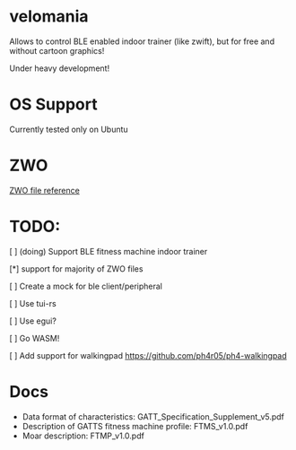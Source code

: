 # velomania
Allows to control BLE enabled indoor trainer (like zwift), but for free and without cartoon graphics!

Under heavy development!
# OS Support
Currently tested only on Ubuntu

# ZWO
[ZWO file reference](https://github.com/h4l/zwift-workout-file-reference/blob/master/zwift_workout_file_tag_reference.md)
# TODO:
[ ] (doing) Support BLE fitness machine indoor trainer

[*] support for majority of ZWO files

[ ] Create a mock for ble client/peripheral

[ ] Use tui-rs

[ ] Use egui?

[ ] Go WASM!

[ ] Add support for walkingpad https://github.com/ph4r05/ph4-walkingpad

# Docs
- Data format of characteristics: GATT_Specification_Supplement_v5.pdf
- Description of GATTS fitness machine profile: FTMS_v1.0.pdf
- Moar description: FTMP_v1.0.pdf


